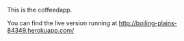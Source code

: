 This is the coffeedapp.

You can find the live version running at
http://boiling-plains-84349.herokuapp.com/